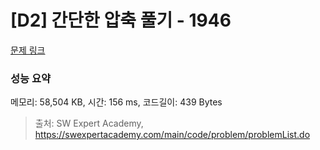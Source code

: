 # [D2] 간단한 압축 풀기 - 1946 

[문제 링크](https://swexpertacademy.com/main/code/problem/problemDetail.do?contestProbId=AV5PmkDKAOMDFAUq) 

### 성능 요약

메모리: 58,504 KB, 시간: 156 ms, 코드길이: 439 Bytes



> 출처: SW Expert Academy, https://swexpertacademy.com/main/code/problem/problemList.do